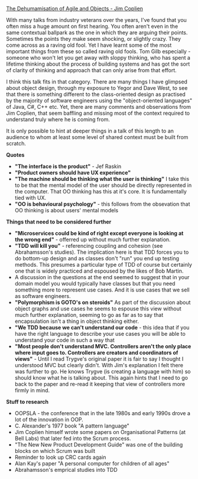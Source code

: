 
[The Dehumamisation of Agile and Objects - Jim Coplien](https://youtu.be/ZrBQmIDdls4)

With many talks from industry veterans over the years, I've found that you often miss a huge amount on first hearing. You often aren't even in the same contextual ballpark as the one in which they are arguing their points. Sometimes the points they make seem shocking, or slightly crazy. They come across as a raving old fool. Yet I have learnt some of the most important things from these so called raving old fools. Tom Gilb especially - someone who won't let you get away with sloppy thinking, who has spent a lifetime thinking about the process of building systems and has got the sort of clarity of thinking and approach that can only arise from that effort.

I think this talk fits in that category. There are many things I have glimpsed about object design, through my exposure to Yegor and Dave West, to see that there is something different to the class-oriented design as practised by the majority of software engineers using the "object-oriented languages" of Java, C#, C++ etc. Yet, there are many comments and observations from Jim Coplien, that seem baffling and missing most of the context required to understand truly where he is coming from. 

It is only possible to hint at deeper things in a talk of this length to an audience to whom at least some level of shared context must be built from scratch.

**Quotes**
* **"The interface is the product"** - Jef Raskin
* **"Product owners should have UX experience"**
* **"The machine should be thinking what the user is thinking"** I take this to be that the mental model of the user should be directly represented in the computer. That OO thinking has this at it's core. It is fundamentally tied with UX. 
* **"OO is behavioural psychology"** - this follows from the obsevation that OO thinking is about users' mental models

**Things that need to be considered further**
* **"Microservices could be kind of right except everyone is looking at the wrong end"** - offerred up without much further explanation.
* **"TDD will kill you"** - referencing coupling and cohesion (see Abrahamsson's studies). The implication here is that TDD forces you to do bottom-up design and as classes don't "run" you end up testing methods. This presumes a particular type of TDD of course but certainly one that is widely practiced and espoused by the likes of Bob Martin. 
* A discussion in the questions at the end seemed to suggest that in your domain model you would typically have classes but that you need something more to represent use cases. And it is use cases that we sell as software engineers.
* **"Polymorphism is GOTO's on steroids"** As part of the discussion about object graphs and use cases he seems to espouse this view without much further explanation, seeming to go as far as to say that encapsulation isn't a thing in object thinking either. 
* **"We TDD because we can't understand our code** - this idea that if you have the right language to describe your use cases you will be able to understand your code in such a way that 
* **"Most people don't understand MVC. Controllers aren't the only place where input goes to. Controllers are creators and coordinators of views"** - Until I read Trygve's original paper it is fair to say I thought I understood MVC but clearly didn't. With Jim's explanation I felt there was further to go. He knows Trygve (is creating a language with him) so should know what he is talking about. This again hints that I need to go back to the paper and re-read it keeping that view of controllers more firmly in mind. 

**Stuff to research**
* OOPSLA - the conference that in the late 1980s and early 1990s drove a lot of the innovation in OOP. 
* C. Alexander's 1977 book "A pattern language"
* Jim Coplien himself wrote some papers on Organisational Patterns (at Bell Labs) that later fed into the Scrum process.
* "The New New Product Development Guide" was one of the building blocks on which Scrum was built
* Reminder to look up CRC cards again
* Alan Kay's paper "A personal computer for children of all ages"
* Abrahamsson's emprical studies into TDD
